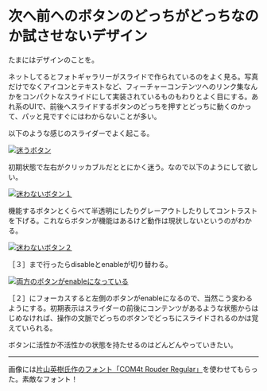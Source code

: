 # 次へ前ヘのボタンのどっちがどっちなのか試させないデザイン

たまにはデザインのことを。

ネットしてるとフォトギャラリーがスライドで作られているのをよく見る。写真だけでなくアイコンとテキストなど、フィーチャーコンテンツへのリンク集なんかをコンパクトなスライドにして実装されているものもわりとよく目にする。あれ系のUIで、前後へスライドするボタンのどっちを押すとどっちに動くのかって、パッと見ですぐにはわからないことが多い。

以下のような感じのスライダーでよく起こる。

[![迷うボタン](http://dskd.jp/dist/img/stated-slider/01.png)](http://dskd.jp/dist/img/stated-slider/01.png "［２］のコンテンツを見たいとき、どっちのボタンを押せばいい？")

初期状態で左右がクリッカブルだととにかく迷う。なので以下のようにして欲しい。

[![迷わないボタン１](http://dskd.jp/dist/img/stated-slider/02.png)](http://dskd.jp/dist/img/stated-slider/02.png "機能しない方のボタンをdisableなデザインにする")

機能するボタンとくらべて半透明にしたりグレーアウトしたりしてコントラストを下げる。これならボタンが機能はあるけど動作は現状しないというのがわかる。

[![迷わないボタン２](http://dskd.jp/dist/img/stated-slider/04.png)](http://dskd.jp/dist/img/stated-slider/04.png "機能しない方のボタンをdisableなデザインにする２")

［３］まで行ったらdisableとenableが切り替わる。

[![両方のボタンがenableになっている](http://dskd.jp/dist/img/stated-slider/03.png)](http://dskd.jp/dist/img/stated-slider/03.png "enable ならコントラストは同じにする")

［２］にフォーカスすると左側のボタンがenableになるので、当然こう変わるようにする。初期表示はスライダーの前後にコンテンツがあるような状態からはじめなければ、操作の文脈でどっちのボタンでどっちにスライドされるのかは覚えていられる。

ボタンに活性か不活性かの状態を持たせるのはどんどんやっていきたい。

---

画像には[片山英樹氏作のフォント「COM4t Rouder Regular」](http://com4t-fff.seesaa.net/article/248838684.html)を使わせてもらった。素敵なフォント！
